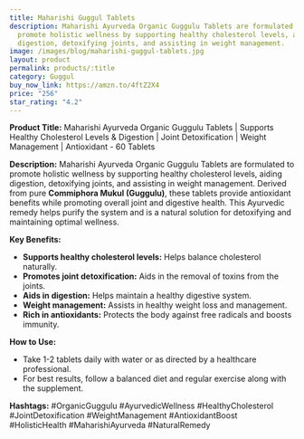 ```yaml
---
title: Maharishi Guggul Tablets
description: Maharishi Ayurveda Organic Guggulu Tablets are formulated to
  promote holistic wellness by supporting healthy cholesterol levels, aiding
  digestion, detoxifying joints, and assisting in weight management.
image: /images/blog/maharishi-guggul-tablets.jpg
layout: product
permalink: products/:title
category: Guggul
buy_now_link: https://amzn.to/4ftZ2X4
price: "256"
star_rating: "4.2"
---
```

**Product Title:**
Maharishi Ayurveda Organic Guggulu Tablets | Supports Healthy Cholesterol Levels & Digestion | Joint Detoxification | Weight Management | Antioxidant - 60 Tablets

**Description:**
Maharishi Ayurveda Organic Guggulu Tablets are formulated to promote holistic wellness by supporting healthy cholesterol levels, aiding digestion, detoxifying joints, and assisting in weight management. Derived from pure **Commiphora Mukul (Guggulu)**, these tablets provide antioxidant benefits while promoting overall joint and digestive health. This Ayurvedic remedy helps purify the system and is a natural solution for detoxifying and maintaining optimal wellness.

**Key Benefits:**
- **Supports healthy cholesterol levels:** Helps balance cholesterol naturally.
- **Promotes joint detoxification:** Aids in the removal of toxins from the joints.
- **Aids in digestion:** Helps maintain a healthy digestive system.
- **Weight management:** Assists in healthy weight loss and management.
- **Rich in antioxidants:** Protects the body against free radicals and boosts immunity.

**How to Use:**
- Take 1-2 tablets daily with water or as directed by a healthcare professional.
- For best results, follow a balanced diet and regular exercise along with the supplement.

**Hashtags:**
#OrganicGuggulu #AyurvedicWellness #HealthyCholesterol #JointDetoxification #WeightManagement #AntioxidantBoost #HolisticHealth #MaharishiAyurveda #NaturalRemedy
